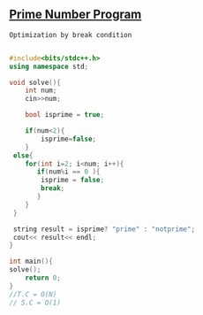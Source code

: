 ## [Prime Number Program](https://prepinsta.com/cpp-program/prime-number/)


``` Optimization by break condition ```
```cpp

#include<bits/stdc++.h>
using namespace std;

void solve(){
    int num;
    cin>>num;

    bool isprime = true;

    if(num<2){
        isprime=false;
    }
 else{
    for(int i=2; i<num; i++){
       if(num%i == 0 ){
        isprime = false;
        break;
       }
    }
 }

 string result = isprime? "prime" : "notprime";
 cout<< result<< endl;
}

int main(){
solve();
    return 0;
}
//T.C = O(N)
// S.C = O(1)
```
